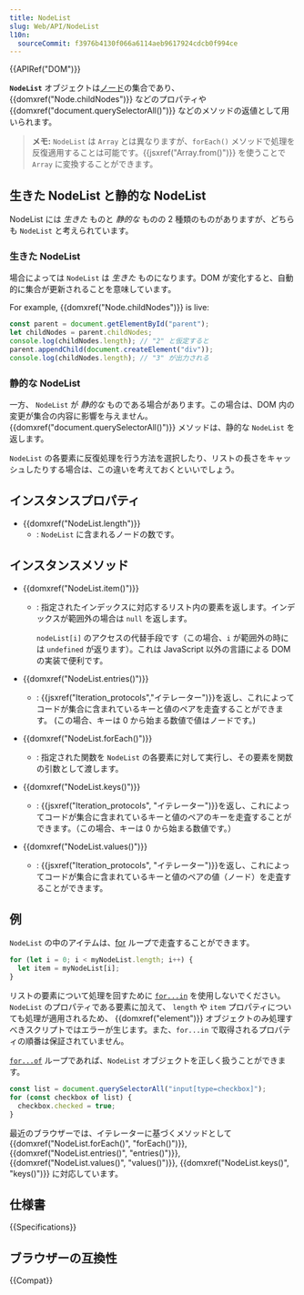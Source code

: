 ```yaml
---
title: NodeList
slug: Web/API/NodeList
l10n:
  sourceCommit: f3976b4130f066a6114aeb9617924cdcb0f994ce
---
```


{{APIRef("DOM")}}

**`NodeList`** オブジェクトは[ノード](/ja/docs/Web/API/Node)の集合であり、 {{domxref("Node.childNodes")}} などのプロパティや {{domxref("document.querySelectorAll()")}} などのメソッドの返値として用いられます。

> **メモ:** `NodeList` は `Array` とは異なりますが、`forEach()` メソッドで処理を反復適用することは可能です。{{jsxref("Array.from()")}} を使うことで `Array` に変換することができます。

## 生きた NodeList と静的な NodeList

NodeList には _生きた_ ものと _静的な_ ものの 2 種類のものがありますが、どちらも `NodeList` と考えられています。

### 生きた NodeList

場合によっては `NodeList` は _生きた_ ものになります。DOM が変化すると、自動的に集合が更新されることを意味しています。

For example, {{domxref("Node.childNodes")}} is live:

```js
const parent = document.getElementById("parent");
let childNodes = parent.childNodes;
console.log(childNodes.length); // "2" と仮定すると
parent.appendChild(document.createElement("div"));
console.log(childNodes.length); // "3" が出力される
```

### 静的な NodeList

一方、 `NodeList` が _静的な_ ものである場合があります。この場合は、DOM 内の変更が集合の内容に影響を与えません。{{domxref("document.querySelectorAll()")}} メソッドは、静的な `NodeList` を返します。

`NodeList` の各要素に反復処理を行う方法を選択したり、リストの長さをキャッシュしたりする場合は、この違いを考えておくといいでしょう。

## インスタンスプロパティ

- {{domxref("NodeList.length")}}
  - : `NodeList` に含まれるノードの数です。

## インスタンスメソッド

- {{domxref("NodeList.item()")}}

  - : 指定されたインデックスに対応するリスト内の要素を返します。インデックスが範囲外の場合は `null` を返します。

    `nodeList[i]` のアクセスの代替手段です（この場合、`i` が範囲外の時には `undefined` が返ります）。これは JavaScript 以外の言語による DOM の実装で便利です。

- {{domxref("NodeList.entries()")}}
  - : {{jsxref("Iteration_protocols","イテレーター")}}を返し、これによってコードが集合に含まれているキーと値のペアを走査することができます。 (この場合、キーは 0 から始まる数値で値はノードです。)
- {{domxref("NodeList.forEach()")}}
  - : 指定された関数を `NodeList` の各要素に対して実行し、その要素を関数の引数として渡します。
- {{domxref("NodeList.keys()")}}
  - : {{jsxref("Iteration_protocols", "イテレーター")}}を返し、これによってコードが集合に含まれているキーと値のペアのキーを走査することができます。（この場合、キーは 0 から始まる数値です。）
- {{domxref("NodeList.values()")}}
  - : {{jsxref("Iteration_protocols", "イテレーター")}}を返し、これによってコードが集合に含まれているキーと値のペアの値（ノード）を走査することができます。

## 例

`NodeList` の中のアイテムは、[for](/ja/docs/Web/JavaScript/Reference/Statements/for) ループで走査することができます。

```js
for (let i = 0; i < myNodeList.length; i++) {
  let item = myNodeList[i];
}
```

リストの要素について処理を回すために [`for...in`](/ja/docs/Web/JavaScript/Reference/Statements/for...in) を使用しないでください。`NodeList` のプロパティである要素に加えて、 `length` や `item` プロパティについても処理が適用されるため、 {{domxref("element")}} オブジェクトのみ処理すべきスクリプトではエラーが生じます。また、`for...in` で取得されるプロパティの順番は保証されていません。

[`for...of`](/ja/docs/Web/JavaScript/Reference/Statements/for...of) ループであれば、`NodeList` オブジェクトを正しく扱うことができます。

```js
const list = document.querySelectorAll("input[type=checkbox]");
for (const checkbox of list) {
  checkbox.checked = true;
}
```

最近のブラウザーでは、イテレーターに基づくメソッドとして {{domxref("NodeList.forEach()", "forEach()")}}, {{domxref("NodeList.entries()", "entries()")}}, {{domxref("NodeList.values()", "values()")}}, {{domxref("NodeList.keys()", "keys()")}} に対応しています。

## 仕様書

{{Specifications}}

## ブラウザーの互換性

{{Compat}}
